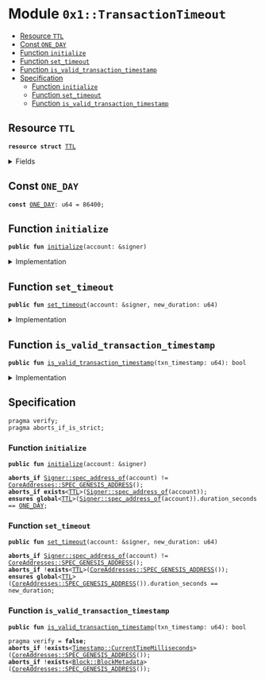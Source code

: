 
<a name="0x1_TransactionTimeout"></a>

# Module `0x1::TransactionTimeout`



-  [Resource <code><a href="TransactionTimeout.md#0x1_TransactionTimeout_TTL">TTL</a></code>](#0x1_TransactionTimeout_TTL)
-  [Const <code><a href="TransactionTimeout.md#0x1_TransactionTimeout_ONE_DAY">ONE_DAY</a></code>](#0x1_TransactionTimeout_ONE_DAY)
-  [Function <code>initialize</code>](#0x1_TransactionTimeout_initialize)
-  [Function <code>set_timeout</code>](#0x1_TransactionTimeout_set_timeout)
-  [Function <code>is_valid_transaction_timestamp</code>](#0x1_TransactionTimeout_is_valid_transaction_timestamp)
-  [Specification](#@Specification_0)
    -  [Function <code>initialize</code>](#@Specification_0_initialize)
    -  [Function <code>set_timeout</code>](#@Specification_0_set_timeout)
    -  [Function <code>is_valid_transaction_timestamp</code>](#@Specification_0_is_valid_transaction_timestamp)


<a name="0x1_TransactionTimeout_TTL"></a>

## Resource `TTL`



<pre><code><b>resource</b> <b>struct</b> <a href="TransactionTimeout.md#0x1_TransactionTimeout_TTL">TTL</a>
</code></pre>



<details>
<summary>Fields</summary>


<dl>
<dt>
<code>duration_seconds: u64</code>
</dt>
<dd>

</dd>
</dl>


</details>

<a name="0x1_TransactionTimeout_ONE_DAY"></a>

## Const `ONE_DAY`



<pre><code><b>const</b> <a href="TransactionTimeout.md#0x1_TransactionTimeout_ONE_DAY">ONE_DAY</a>: u64 = 86400;
</code></pre>



<a name="0x1_TransactionTimeout_initialize"></a>

## Function `initialize`



<pre><code><b>public</b> <b>fun</b> <a href="TransactionTimeout.md#0x1_TransactionTimeout_initialize">initialize</a>(account: &signer)
</code></pre>



<details>
<summary>Implementation</summary>


<pre><code><b>public</b> <b>fun</b> <a href="TransactionTimeout.md#0x1_TransactionTimeout_initialize">initialize</a>(account: &signer) {
  // Only callable by the Genesis address
  <b>assert</b>(<a href="Signer.md#0x1_Signer_address_of">Signer::address_of</a>(account) == <a href="CoreAddresses.md#0x1_CoreAddresses_GENESIS_ADDRESS">CoreAddresses::GENESIS_ADDRESS</a>(), <a href="Errors.md#0x1_Errors_requires_address">Errors::requires_address</a>(<a href="Errors.md#0x1_Errors_ENOT_GENESIS_ACCOUNT">Errors::ENOT_GENESIS_ACCOUNT</a>()));
  // Currently set <b>to</b> 1day.
  //TODO set by onchain config.
  move_to(account, <a href="TransactionTimeout.md#0x1_TransactionTimeout_TTL">TTL</a> {duration_seconds: <a href="TransactionTimeout.md#0x1_TransactionTimeout_ONE_DAY">ONE_DAY</a>});
}
</code></pre>



</details>

<a name="0x1_TransactionTimeout_set_timeout"></a>

## Function `set_timeout`



<pre><code><b>public</b> <b>fun</b> <a href="TransactionTimeout.md#0x1_TransactionTimeout_set_timeout">set_timeout</a>(account: &signer, new_duration: u64)
</code></pre>



<details>
<summary>Implementation</summary>


<pre><code><b>public</b> <b>fun</b> <a href="TransactionTimeout.md#0x1_TransactionTimeout_set_timeout">set_timeout</a>(account: &signer, new_duration: u64) <b>acquires</b> <a href="TransactionTimeout.md#0x1_TransactionTimeout_TTL">TTL</a> {
  // Only callable by the Genesis address
  <b>assert</b>(<a href="Signer.md#0x1_Signer_address_of">Signer::address_of</a>(account) == <a href="CoreAddresses.md#0x1_CoreAddresses_GENESIS_ADDRESS">CoreAddresses::GENESIS_ADDRESS</a>(), <a href="Errors.md#0x1_Errors_requires_address">Errors::requires_address</a>(<a href="Errors.md#0x1_Errors_ENOT_GENESIS_ACCOUNT">Errors::ENOT_GENESIS_ACCOUNT</a>()));

  <b>let</b> timeout = borrow_global_mut&lt;<a href="TransactionTimeout.md#0x1_TransactionTimeout_TTL">TTL</a>&gt;(<a href="CoreAddresses.md#0x1_CoreAddresses_GENESIS_ADDRESS">CoreAddresses::GENESIS_ADDRESS</a>());
  timeout.duration_seconds = new_duration;
}
</code></pre>



</details>

<a name="0x1_TransactionTimeout_is_valid_transaction_timestamp"></a>

## Function `is_valid_transaction_timestamp`



<pre><code><b>public</b> <b>fun</b> <a href="TransactionTimeout.md#0x1_TransactionTimeout_is_valid_transaction_timestamp">is_valid_transaction_timestamp</a>(txn_timestamp: u64): bool
</code></pre>



<details>
<summary>Implementation</summary>


<pre><code><b>public</b> <b>fun</b> <a href="TransactionTimeout.md#0x1_TransactionTimeout_is_valid_transaction_timestamp">is_valid_transaction_timestamp</a>(txn_timestamp: u64): bool {
  <b>let</b> current_block_time = <a href="Timestamp.md#0x1_Timestamp_now_seconds">Timestamp::now_seconds</a>();
  <b>let</b> block_number = <a href="Block.md#0x1_Block_get_current_block_number">Block::get_current_block_number</a>();
  // before first block, just require txn_timestamp &gt; genesis timestamp.
  <b>if</b> (block_number == 0) {
    <b>return</b> txn_timestamp &gt; current_block_time
  };
  <b>let</b> timeout = <a href="TransactionTimeoutConfig.md#0x1_TransactionTimeoutConfig_duration_seconds">TransactionTimeoutConfig::duration_seconds</a>();
  <b>let</b> max_txn_time = current_block_time + timeout;
  current_block_time &lt; txn_timestamp && txn_timestamp &lt; max_txn_time
}
</code></pre>



</details>

<a name="@Specification_0"></a>

## Specification



<pre><code>pragma verify;
pragma aborts_if_is_strict;
</code></pre>



<a name="@Specification_0_initialize"></a>

### Function `initialize`


<pre><code><b>public</b> <b>fun</b> <a href="TransactionTimeout.md#0x1_TransactionTimeout_initialize">initialize</a>(account: &signer)
</code></pre>




<pre><code><b>aborts_if</b> <a href="Signer.md#0x1_Signer_spec_address_of">Signer::spec_address_of</a>(account) != <a href="CoreAddresses.md#0x1_CoreAddresses_SPEC_GENESIS_ADDRESS">CoreAddresses::SPEC_GENESIS_ADDRESS</a>();
<b>aborts_if</b> <b>exists</b>&lt;<a href="TransactionTimeout.md#0x1_TransactionTimeout_TTL">TTL</a>&gt;(<a href="Signer.md#0x1_Signer_spec_address_of">Signer::spec_address_of</a>(account));
<b>ensures</b> <b>global</b>&lt;<a href="TransactionTimeout.md#0x1_TransactionTimeout_TTL">TTL</a>&gt;(<a href="Signer.md#0x1_Signer_spec_address_of">Signer::spec_address_of</a>(account)).duration_seconds == <a href="TransactionTimeout.md#0x1_TransactionTimeout_ONE_DAY">ONE_DAY</a>;
</code></pre>



<a name="@Specification_0_set_timeout"></a>

### Function `set_timeout`


<pre><code><b>public</b> <b>fun</b> <a href="TransactionTimeout.md#0x1_TransactionTimeout_set_timeout">set_timeout</a>(account: &signer, new_duration: u64)
</code></pre>




<pre><code><b>aborts_if</b> <a href="Signer.md#0x1_Signer_spec_address_of">Signer::spec_address_of</a>(account) != <a href="CoreAddresses.md#0x1_CoreAddresses_SPEC_GENESIS_ADDRESS">CoreAddresses::SPEC_GENESIS_ADDRESS</a>();
<b>aborts_if</b> !<b>exists</b>&lt;<a href="TransactionTimeout.md#0x1_TransactionTimeout_TTL">TTL</a>&gt;(<a href="CoreAddresses.md#0x1_CoreAddresses_SPEC_GENESIS_ADDRESS">CoreAddresses::SPEC_GENESIS_ADDRESS</a>());
<b>ensures</b> <b>global</b>&lt;<a href="TransactionTimeout.md#0x1_TransactionTimeout_TTL">TTL</a>&gt;(<a href="CoreAddresses.md#0x1_CoreAddresses_SPEC_GENESIS_ADDRESS">CoreAddresses::SPEC_GENESIS_ADDRESS</a>()).duration_seconds == new_duration;
</code></pre>



<a name="@Specification_0_is_valid_transaction_timestamp"></a>

### Function `is_valid_transaction_timestamp`


<pre><code><b>public</b> <b>fun</b> <a href="TransactionTimeout.md#0x1_TransactionTimeout_is_valid_transaction_timestamp">is_valid_transaction_timestamp</a>(txn_timestamp: u64): bool
</code></pre>




<pre><code>pragma verify = <b>false</b>;
<b>aborts_if</b> !<b>exists</b>&lt;<a href="Timestamp.md#0x1_Timestamp_CurrentTimeMilliseconds">Timestamp::CurrentTimeMilliseconds</a>&gt;(<a href="CoreAddresses.md#0x1_CoreAddresses_SPEC_GENESIS_ADDRESS">CoreAddresses::SPEC_GENESIS_ADDRESS</a>());
<b>aborts_if</b> !<b>exists</b>&lt;<a href="Block.md#0x1_Block_BlockMetadata">Block::BlockMetadata</a>&gt;(<a href="CoreAddresses.md#0x1_CoreAddresses_SPEC_GENESIS_ADDRESS">CoreAddresses::SPEC_GENESIS_ADDRESS</a>());
</code></pre>
